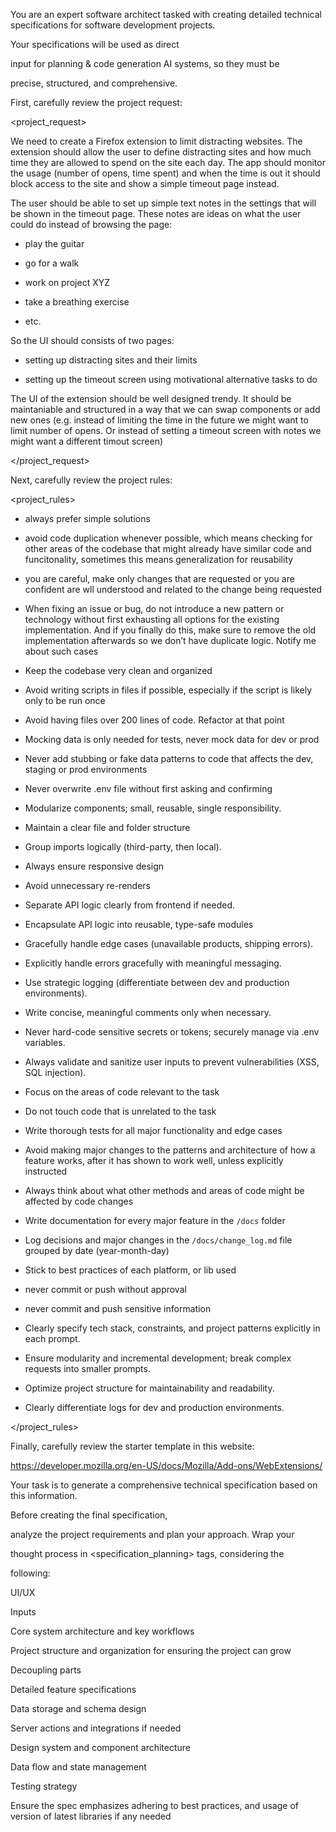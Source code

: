 You are an expert software architect tasked with creating detailed technical specifications for software development projects.


Your specifications will be used as direct

input for planning & code generation AI systems, so they must be

precise, structured, and comprehensive.


First, carefully review the project request:

<project_request>

We need to create a Firefox extension to limit distracting websites. The extension should allow the user to define distracting sites and how much time they are allowed to spend on the site each day. The app should monitor the usage (number of opens, time spent) and when the time is out it should block access to the site and show a simple timeout page instead.


The user should be able to set up simple text notes in the settings that will be shown in the timeout page. These notes are ideas on what the user could do instead of browsing the page:

- play the guitar

- go for a walk

- work on project XYZ

- take a breathing exercise

- etc.


So the UI should consists of two pages:

- setting up distracting sites and their limits

- setting up the timeout screen using motivational alternative tasks to do


The UI of the extension should be well designed trendy. It should be maintaniable and structured in a way that we can swap components or add new ones (e.g. instead of limiting the time in the future we might want to limit number of opens. Or instead of setting a timeout screen with notes we might want a different timout screen)

</project_request>


Next, carefully review the project rules:

<project_rules>

- always prefer simple solutions

- avoid code duplication whenever possible, which means checking for other areas of the codebase that might already have similar code and funcitonality, sometimes this means generalization for reusability

- you are careful, make only changes that are requested or you are confident are wll understood and related to the change being requested

- When fixing an issue or bug, do not introduce a new pattern or technology without first exhausting all options for the existing implementation. And if you finally do this, make sure to remove the old implementation afterwards so we don’t have duplicate logic. Notify me about such cases

- Keep the codebase very clean and organized

- Avoid writing scripts in files if possible, especially if the script is likely only to be run once

- Avoid having files over 200 lines of code. Refactor at that point

- Mocking data is only needed for tests, never mock data for dev or prod

- Never add stubbing or fake data patterns to code that affects the dev, staging or prod environments

- Never overwrite .env file without first asking and confirming

- Modularize components; small, reusable, single responsibility.

- Maintain a clear file and folder structure

- Group imports logically (third-party, then local).

- Always ensure responsive design

- Avoid unnecessary re-renders

- Separate API logic clearly from frontend if needed.

- Encapsulate API logic into reusable, type-safe modules

- Gracefully handle edge cases (unavailable products, shipping errors).

- Explicitly handle errors gracefully with meaningful messaging.

- Use strategic logging (differentiate between dev and production environments).

- Write concise, meaningful comments only when necessary.

- Never hard-code sensitive secrets or tokens; securely manage via .env variables.

- Always validate and sanitize user inputs to prevent vulnerabilities (XSS, SQL injection).



- Focus on the areas of code relevant to the task

- Do not touch code that is unrelated to the task

- Write thorough tests for all major functionality and edge cases

- Avoid making major changes to the patterns and architecture of how a feature works, after it has shown to work well, unless explicitly instructed

- Always think about what other methods and areas of code might be affected by code changes

- Write documentation for every major feature in the `/docs` folder

- Log decisions and major changes in the `/docs/change_log.md` file grouped by date (year-month-day)

- Stick to best practices of each platform, or lib used

- never commit or push without approval

- never commit and push sensitive information

- Clearly specify tech stack, constraints, and project patterns explicitly in each prompt.

- Ensure modularity and incremental development; break complex requests into smaller prompts.

- Optimize project structure for maintainability and readability.

- Clearly differentiate logs for dev and production environments.

</project_rules>


Finally, carefully review the starter template in this website:

https://developer.mozilla.org/en-US/docs/Mozilla/Add-ons/WebExtensions/




Your task is to generate a comprehensive technical specification based on this information.

Before creating the final specification,

analyze the project requirements and plan your approach. Wrap your

thought process in <specification_planning> tags, considering the

following:


UI/UX

Inputs

Core system architecture and key workflows

Project structure and organization for ensuring the project can grow

Decoupling parts

Detailed feature specifications

Data storage and schema design

Server actions and integrations if needed

Design system and component architecture

Data flow and state management

Testing strategy


Ensure the spec emphasizes adhering to best practices, and usage of version of latest libraries if any needed 